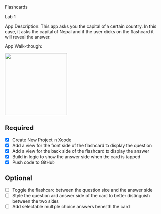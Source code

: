 Flashcards

Lab 1

App Description:
This app asks you the capital of a certain country. In this case, it asks the capital of Nepal and if the user clicks on the flashcard it will reveal the answer.

App Walk-though:

<img src="![lab1](https://user-images.githubusercontent.com/111587247/191171349-e69a7fd6-d998-40d5-a468-f7c61eca79b7.gif)" width=200><br>

## Required
- [x] Create New Project in Xcode
- [x] Add a view for the front side of the flashcard to display the question
- [x] Add a view for the back side of the flashcard to display the answer
- [x] Build in logic to show the answer side when the card is tapped
- [x] Push code to GitHub
## Optional
- [ ] Toggle the flashcard between the question side and the answer side
- [ ] Style the question and answer side of the card to better distinguish between the two sides
- [ ] Add selectable multiple choice answers beneath the card
